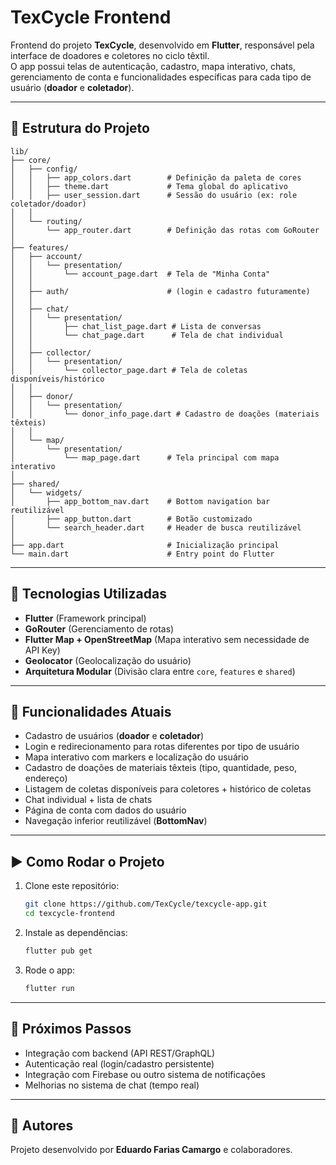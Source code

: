 # TexCycle Frontend

Frontend do projeto **TexCycle**, desenvolvido em **Flutter**, responsável pela interface de doadores e coletores no ciclo têxtil.  
O app possui telas de autenticação, cadastro, mapa interativo, chats, gerenciamento de conta e funcionalidades específicas para cada tipo de usuário (**doador** e **coletador**).

---

## 📂 Estrutura do Projeto

```
lib/
├── core/
│   ├── config/
│   │   ├── app_colors.dart        # Definição da paleta de cores
│   │   ├── theme.dart             # Tema global do aplicativo
│   │   ├── user_session.dart      # Sessão do usuário (ex: role coletador/doador)
│   │
│   └── routing/
│       └── app_router.dart        # Definição das rotas com GoRouter
│
├── features/
│   ├── account/
│   │   └── presentation/
│   │       └── account_page.dart  # Tela de "Minha Conta"
│   │
│   ├── auth/                      # (login e cadastro futuramente)
│   │
│   ├── chat/
│   │   └── presentation/
│   │       ├── chat_list_page.dart # Lista de conversas
│   │       └── chat_page.dart      # Tela de chat individual
│   │
│   ├── collector/
│   │   └── presentation/
│   │       └── collector_page.dart # Tela de coletas disponíveis/histórico
│   │
│   ├── donor/
│   │   └── presentation/
│   │       └── donor_info_page.dart # Cadastro de doações (materiais têxteis)
│   │
│   └── map/
│       └── presentation/
│           └── map_page.dart      # Tela principal com mapa interativo
│
├── shared/
│   └── widgets/
│       ├── app_bottom_nav.dart    # Bottom navigation bar reutilizável
│       ├── app_button.dart        # Botão customizado
│       └── search_header.dart     # Header de busca reutilizável
│
├── app.dart                       # Inicialização principal
└── main.dart                      # Entry point do Flutter
```

---

## 🚀 Tecnologias Utilizadas

- **Flutter** (Framework principal)
- **GoRouter** (Gerenciamento de rotas)
- **Flutter Map + OpenStreetMap** (Mapa interativo sem necessidade de API Key)
- **Geolocator** (Geolocalização do usuário)
- **Arquitetura Modular** (Divisão clara entre `core`, `features` e `shared`)

---

## 📱 Funcionalidades Atuais

- Cadastro de usuários (**doador** e **coletador**)
- Login e redirecionamento para rotas diferentes por tipo de usuário
- Mapa interativo com markers e localização do usuário
- Cadastro de doações de materiais têxteis (tipo, quantidade, peso, endereço)
- Listagem de coletas disponíveis para coletores + histórico de coletas
- Chat individual + lista de chats
- Página de conta com dados do usuário
- Navegação inferior reutilizável (**BottomNav**)

---

## ▶️ Como Rodar o Projeto

1. Clone este repositório:
   ```bash
   git clone https://github.com/TexCycle/texcycle-app.git
   cd texcycle-frontend
   ```

2. Instale as dependências:
   ```bash
   flutter pub get
   ```

3. Rode o app:
   ```bash
   flutter run
   ```

---

## 🔮 Próximos Passos

- Integração com backend (API REST/GraphQL)
- Autenticação real (login/cadastro persistente)
- Integração com Firebase ou outro sistema de notificações
- Melhorias no sistema de chat (tempo real)

---

## 👥 Autores

Projeto desenvolvido por **Eduardo Farias Camargo** e colaboradores.  
